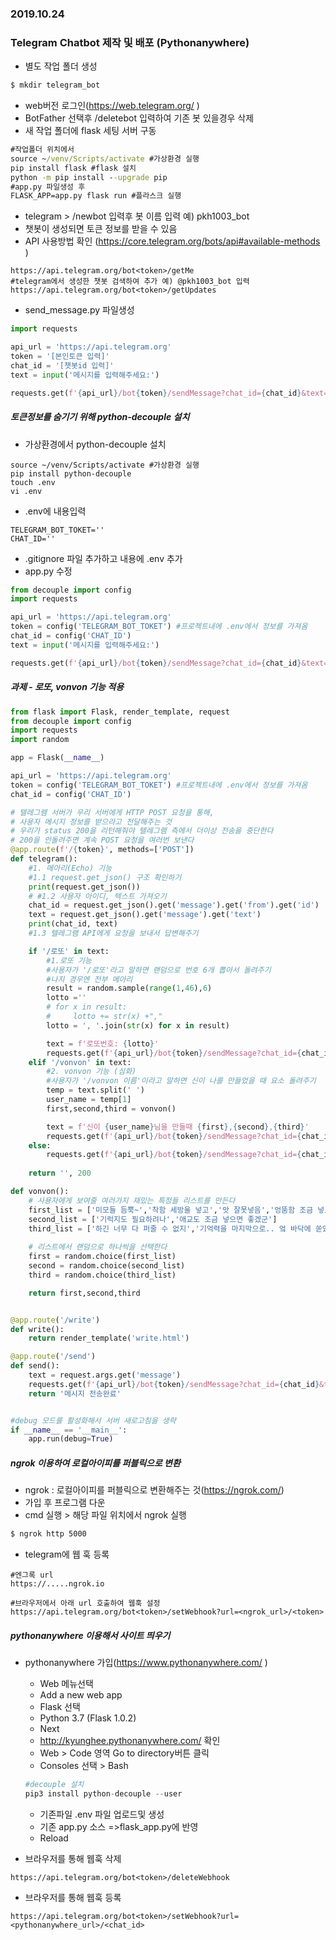 
### 2019.10.24
### Telegram Chatbot 제작 및 배포 (Pythonanywhere)

- 별도 작업 폴더 생성 
```cmd
$ mkdir telegram_bot
```
- web버전 로그인(https://web.telegram.org/ )
- BotFather 선택후 /deletebot 입력하여 기존 봇 있을경우 삭제
- 새 작업 폴더에 flask 세팅 서버 구동
```cmd
#작업폴더 위치에서
source ~/venv/Scripts/activate #가상환경 실행
pip install flask #flask 설치
python -m pip install --upgrade pip
#app.py 파일생성 후
FLASK_APP=app.py flask run #플라스크 실행
```
- telegram >  /newbot 입력후 봇 이름 입력 예) pkh1003_bot
- 챗봇이 생성되면 토큰 정보를 받을 수 있음
- API 사용방법 확인 (https://core.telegram.org/bots/api#available-methods )
```
https://api.telegram.org/bot<token>/getMe
#telegram에서 생성한 챗봇 검색하여 추가 예) @pkh1003_bot 입력
https://api.telegram.org/bot<token>/getUpdates
```

- send_message.py 파일생성
```python
import requests

api_url = 'https://api.telegram.org'
token = '[본인토큰 입력]'
chat_id = '[챗봇id 입력]'
text = input('메시지를 입력해주세요:')

requests.get(f'{api_url}/bot{token}/sendMessage?chat_id={chat_id}&text={text}')
```

##### 토큰정보를 숨기기 위해 python-decouple 설치
- 가상환경에서 python-decouple 설치
```linux
source ~/venv/Scripts/activate #가상환경 실행
pip install python-decouple
touch .env
vi .env
```
- .env에 내용입력
```linux
TELEGRAM_BOT_TOKET=''
CHAT_ID=''
```
- .gitignore 파일 추가하고 내용에 .env 추가
- app.py 수정
```python
from decouple import config
import requests

api_url = 'https://api.telegram.org'
token = config('TELEGRAM_BOT_TOKET') #프로젝트내에 .env에서 정보를 가져옴
chat_id = config('CHAT_ID')
text = input('메시지를 입력해주세요:')

requests.get(f'{api_url}/bot{token}/sendMessage?chat_id={chat_id}&text={text}')
```

##### 과제 - 로또, vonvon 기능 적용
```python
from flask import Flask, render_template, request
from decouple import config
import requests
import random

app = Flask(__name__)

api_url = 'https://api.telegram.org'
token = config('TELEGRAM_BOT_TOKET') #프로젝트내에 .env에서 정보를 가져옴
chat_id = config('CHAT_ID')

# 텔레그램 서버가 우리 서버에게 HTTP POST 요청을 통해, 
# 사용자 메시지 정보를 받으라고 전달해주는 것
# 우리가 status 200을 리턴해줘야 텔레그램 측에서 더이상 전송을 중단한다
# 200을 안돌려주면 계속 POST 요청을 여러번 보낸다
@app.route(f'/{token}', methods=['POST'])
def telegram():
    #1. 메아리(Echo) 기능
    #1.1 request.get_json() 구조 확인하기
    print(request.get_json())
    # #1.2 사용자 아이디, 텍스트 가져오기
    chat_id = request.get_json().get('message').get('from').get('id')
    text = request.get_json().get('message').get('text')
    print(chat_id, text)
    #1.3 텔레그램 API에게 요청을 보내서 답변해주기

    if '/로또' in text:
        #1.로또 기능
        #사용자가 '/로또'라고 말하면 랜덤으로 번호 6개 뽑아서 돌려주기
        #나지 경우엔 전부 메아리
        result = random.sample(range(1,46),6)
        lotto =''
        # for x in result:
        #     lotto += str(x) +","   
        lotto = ', '.join(str(x) for x in result)

        text = f'로또번호: {lotto}'
        requests.get(f'{api_url}/bot{token}/sendMessage?chat_id={chat_id}&text={text}')
    elif '/vonvon' in text:
        #2. vonvon 기능 (심화)
        #사용자가 '/vonvon 이름'이라고 말하면 신이 나를 만들었을 때 요소 돌려주기
        temp = text.split(' ')
        user_name = temp[1]
        first,second,third = vonvon()

        text = f'신이 {user_name}님을 만들때 {first},{second},{third}'
        requests.get(f'{api_url}/bot{token}/sendMessage?chat_id={chat_id}&text={text}')
    else:
        requests.get(f'{api_url}/bot{token}/sendMessage?chat_id={chat_id}&text={text}')
    
    return '', 200

def vonvon():
    # 사용자에게 보여줄 여러가지 재밌는 특정들 리스트를 만든다
    first_list = ['미모들 듬뿍~','착함 세방울 넣고','앗 잘못넣음','엉뚬함 조금 넣고','성실함 두방울 넣고','잘생김 두방울 넣고..엌 쏟았네']
    second_list = ['기럭지도 필요하려나','애교도 조금 넣으면 좋겠군']
    third_list = ['하긴 너무 다 퍼줄 수 없지','기억력을 마지막으로.. 엌 바닥에 쏟았네','성실함을 마지막으로.. 엌 바닥에 쏟았네']
    
    # 리스트에서 랜덤으로 하나씩을 선택한다
    first = random.choice(first_list)
    second = random.choice(second_list)
    third = random.choice(third_list)

    return first,second,third


@app.route('/write')
def write():
    return render_template('write.html')

@app.route('/send')
def send():
    text = request.args.get('message')
    requests.get(f'{api_url}/bot{token}/sendMessage?chat_id={chat_id}&text={text}')
    return '메시지 전송완료'


#debug 모드를 활성화해서 서버 새로고침을 생략
if __name__ == '__main__':
    app.run(debug=True)

```

##### ngrok 이용하여 로컬아이피를 퍼블릭으로 변환
- ngrok : 로컬아이피를 퍼블릭으로 변환해주는 것(https://ngrok.com/)
- 가입 후 프로그램 다운
- cmd 실행 >  해당 파일 위치에서 ngrok 실행
```cmd
$ ngrok http 5000
```

- telegram에 웹 훅 등록
```
#엔그록 url
https://.....ngrok.io

#브라우저에서 아래 url 호출하여 웹훅 설정
https://api.telegram.org/bot<token>/setWebhook?url=<ngrok_url>/<token>
```

##### pythonanywhere 이용해서 사이트 띄우기
- pythonanywhere 가입(https://www.pythonanywhere.com/ )
    - Web 메뉴선택
    - Add a new web app
    - Flask 선택
    - Python 3.7 (Flask 1.0.2)
    - Next
    - http://kyunghee.pythonanywhere.com/ 확인
    - Web > Code 영역 Go to directory버튼 클릭
    - Consoles 선택 > Bash
    ```python
    #decouple 설치
    pip3 install python-decouple --user 
    ```
	- 기존파일 .env 파일 업로드및 생성
	- 기존 app.py 소스 =>flask_app.py에 반영
	- Reload

- 브라우저를 통해 웹훅 삭제
```
https://api.telegram.org/bot<token>/deleteWebhook
```

- 브라우저를 통해 웹훅 등록
```
https://api.telegram.org/bot<token>/setWebhook?url=<pythonanywhere_url>/<chat_id>
```
